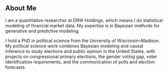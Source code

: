 ## About Me

I am a quantitative researcher at DRW Holdings, which means I do statistical modeling of financial market data.
My expertise is in Bayesian methods for generative and predictive modeling.

I hold a PhD in political science from the University of Wisconsin–Madison. 
My political science work combines Bayesian modeling and causal inference to study elections and public opinion in the United States, with projects on congressional primary elections, the gender voting gap, voter identification requirements, and the communication of polls and election forecasts.
